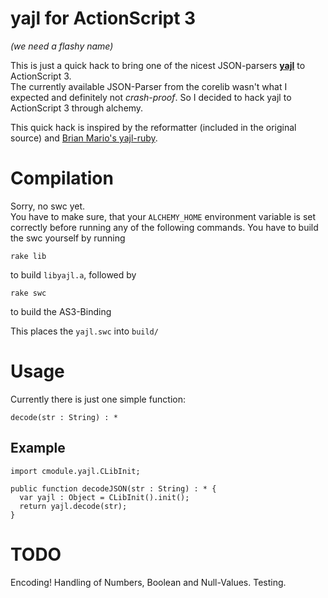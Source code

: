 yajl for ActionScript 3
=======================
_(we need a flashy name)_

This is just a quick hack to bring one of the nicest JSON-parsers [__yajl__](http://github.com/lloyd/yajl) to ActionScript 3.  
The currently available JSON-Parser from the corelib wasn't what I expected and definitely not _crash-proof_. So I decided to hack yajl to ActionScript 3 through alchemy.

This quick hack is inspired by the reformatter (included in the original source) and [Brian Mario's yajl-ruby](http://github.com/brianmario/yajl-ruby).

Compilation
===========
Sorry, no swc yet.  
You have to make sure, that your `ALCHEMY_HOME` environment variable is set correctly before running any of the following commands.
You have to build the swc yourself by running

    rake lib

to build `libyajl.a`, followed by

    rake swc

to build the AS3-Binding

This places the `yajl.swc` into `build/`


Usage
=====
Currently there is just one simple function:

`decode(str : String) : *`

Example
-------

    import cmodule.yajl.CLibInit;

    public function decodeJSON(str : String) : * {
      var yajl : Object = CLibInit().init();
      return yajl.decode(str);
    }

TODO
====

Encoding! Handling of Numbers, Boolean and Null-Values. Testing.
